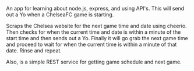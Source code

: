 An app for learning about node.js, express, and using API's.  This will send out a Yo when a ChelseaFC game is starting. 

Scraps the Chelsea website for the next game time and date using cheerio.  Then checks for when the current time and date is within a minute of the start time and then sends out a Yo.  Finally it will go grab the next game time and proceed to wait for when the current time is within a minute of that date.  Rinse and repeat.  

Also, is a simple REST service for getting game schedule and next game. 
